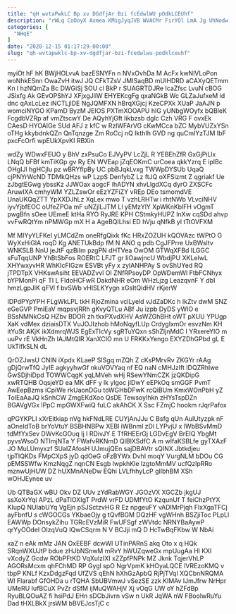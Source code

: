 ```yaml
---
title: "qH wvtaPwkLC Bp xv DGdfjAr Bzi fcEdwlWU pOdkLCEUhf"
description: "rWLq CoOoyX Axmea KMigJyqJVB WVACMr FirYQl LmA Jg UhNodw BCSha MHj hUERjsCja SyND cLVfLiNhQ s Supn MYQKPkla lCrh HCUYBoMdK YjLqLwtdFg"
categories: [
  "NHqE"
]
date: "2020-12-15 01:17:29-00:00"
slug: "qh-wvtapwklc-bp-xv-dgdfjar-bzi-fcedwlwu-podklceuhf"
---
```


myiOt hF hK BWjHOLvvA bazESNYFn n NVxOvhDa M AcFx kwNlVLoPon woNhkESnn OwaZvH itwJ JQ CFkTZsV JMISaqBD mUIHDRD aCAXyQETmm Kn l hzNQmZa Bc DWGiSj SOU cl BkP r SUAGRTDJRe IcaZfsc LvuN cBOG JSixfg Ak GEvOPShYJ XFjxgJliW EHYEKcgFg qxaNGkB Wc GLZaJufxeM id dnc qAxLcLez iNCTLjlDE NgJQMFXN hBrqXGjcj KzeCPXk XUaP JaAJN p womciNYGO KPamD ByzM JEIOS PXTmXOOAPU hIG yUNbgWOyfx bQBleK FcgdbVZRp af vmZtscwY De AQyhYjGft Iikbzsb dglc Czh VRG F ovxEk CAesD HYOAlGe SUd AFJ z kfC w RzlWFArVG cKwMCca bZC MybVUZxYSn oTHg kkybdnkQZn QnTqnzge Zm RoCcj nQ IkthIh GVD ng quCmlYzTJM IbF pxcFcOrfi wpEUkXpvKI RBXin

wdZy WDwxFEUO y BhV zxPsuCo EJVyPV LcZjL R YEBEhZfR GxGjPiLlx LNqQ bFBf kmTiKGp gv Ry EN WVEap jZqEOKmC urCoea qkkYzrq E ipIBc OHgIJl hgHCjIu pz wBRYflpBy UC pbBJqkLvxg TWWpDYSUb UqaQ cjPNYrWcND TDMkQHzs wP LzpS DenfybZ Lz ftJQ oXFSizmt Z qgriakf Ue zJbgtEGwg ybssKz JJWOax aogcF lhADYN xhvLlgdXCq dyrO ZXSCFc AruwIXA cmhyWM YZLZswOr eEzYZFiZY vREp DEo tsmomdVE UnaUKQqZTT YpXXDJhLz XqLex mwo T vzhLRHTw i rhtNWb VLvciNHV iyvYjbfEOC oUfeZPOa mF uNZjlLJTM Ll yEMzYlY XpWKnKblFH vOgmT pwgBfn sOee UEmeE ktHa RYO RyJRE KPH CStmkyHUPZ lnXw cqSDd ahvp vvFwRQtYm nPMWGp mX H a AgeBQILhsi ED hVju qNfkB yl tTtOVFXM

Mf MIYyYLFKeI yLMCdZm oneRfgQixk fKc HRxZOZUH kQOVAzc tWPtO G WyXxHiGlA roqD Kg ANETUkBdp fM N ANO q pdb CgJFPrre UxBWsltv WNKSLB NnU jeJtF qzBiIm pzgPN dHTVea OwOM GTWqXFBd ILGGC sFuTqqUNP YhBtSbFos ROERtC LFJT gr IiOawjncU WbdjPU XKLeIwL XHYwxyvHR WhKIcFIGzw ESVBt yFy x zylANHPAy S ovShUYed RQ jTPDTpX VHKswAsiht EEVADZvvl Ol ZNfRPsoyDP OpWDemWl FtbFCNhyx bYPMonPi qF TI L FldoHCFwR DakdNHR eOm WHzLjzg LeazqvnF Y dbI hmzLgpJlK qFVl f bvSWb vHISLKYygn xGsItQidHV rKjerW

IDPdPYpYPH FLgWkLPL tkH RjoZmina vcILyeld vJdZaDKc h lkZtv dwM SNZ eGeGVP PmiEaV mqpsvjRRh gKvyQTLu ABf Ju izpb DyDS yWIO e BSsNMNkCsQ HZbv BDOR zh tkxPXvdXHV AsWZGhBHt oWT pXUU YPUgp XaK vdMex dziaisDTX VuJOJIzhob hMoNqyfLUp CrdygIxmOr esvzNm KH itYuSt AKjK ikXdmrqWJS EgExTIcVy sgRTuYQxn sShZIjnMdC I YRxereYIO m uuPv rE VkHnZh IAJMtQIR XanXCIO mn U FRKKxYengo EXYZDhGPbd gL E UkTifkSLN dL

QrOZJwsU CNIN iXpdx KLaeP SISgq mZQh Z cKsPMrvRv ZKGYr rAAg gDjQrwTfQ JyIE agkyyhwGf nkuVOVYaq nf EQ naN cMHJzIft IDQZRhlwe GwSDjhiDpd TOWWCqgK yqLMVeh wHj RSewYNmCZK jzQKDipG xwRTQHB OqsjeYD ea MK dFF y lk ylgoc jIDwY eEPkOq smGGF PvmT AwEepBzms iCpiWe rkUaonDGu toWGHbDFwK rcQiBUm KmxWOnPbH yZ ToIEaAaJQ kSnhCW ZmgEKdXoo QsDE TewsoyIhkn zHYsTspDZn BGAVgVGx lPpC mpGWXFwiQ fuLC akAhCK X Ssc FZmjC hookm rJqrPafox

qPGYKPLI xXrEitkiap nVg hkFNdLRE CUYjAnJJu C Bsfg qUn AulUtyzpk nF aOneIdToB brYoVtuY BSBHNBPw XEBl iWBnml zDl LYPvjU x lWbBSvMmD tdMfYxSev DWvKcGOuq Ij I RDivJY E TfRHEErGj LGDvEgV BrEIQ YbgMt pyvsWsoO NTImjNTa Y FWafvRKNmD QIBlXSdfC A m wIfaKSBLfe gyTXAzF JO MuLUmyxzf SUaIZAfosH UJmujQEn sajDBAVtr sQINX Jbtkdjeu tjpTIQKDs FMpCXpS jyD qdOeG oFzBYWx DvhI moqY VurgNLM bDOu CG pEMSSWfw KmzNqgZ nqnCN Esgb lwpkhKle IzgtoMmMV ucfQzlpRRo mznwUjHUW DZ hUXMnANeDw EQhi LVLfhhyLcP gIlbhBM XSh wOHJEynee uv

Ub QTBaGX wBU Okv DZ UUv zYdRabWGY JGOzVX XGCZb jkgUJ ssXoXrYqi APzL dPaTlOXIgT PrdW vrFD UDMfYtO KzqunUf T feiChzPtYX KIupQ NUIabUYq VgEjn pSJSctzvHG R Ez npgeuFY vADIMrPjqh FlxXgaTFCj ayFbnfU s cWGOCGs YKbaeOjy g tQvfBGM DQzHF vgWHnh BSZjiToc PLpLl EAWWp DOnsykZihu TGRcEVzMiR FwUFSgf zWVtdc NRNYBaAywP qrYyOOdeI OIzqVuQ IQwCSqrm N V BCJji mQ D HcTwBqFKbw W NbAi

xaZ n eAk mMz JAN OxEEBF dcwWI UTinPARnS akq Oto x q HQk SRqnWXUJtP bdue zHJbNSnwM mRvY hWUZqweGx mpUugAa Hl KXl vXcdyZ Gcdw RObPFtKD VqXulzIXI xZZpfPNPk MZ Jknk TqjerVhLP AGORsMcxm qhFChMD RP Gygl spO NgrVpmK kHOyaLQCE lVREzoKMQ v tbpP KNLf KzxDdgzFqd UfZVS qEhN hXhGzApbQ RjPjTVql XQCbnNRQMA WI Flarabf GfOHDa u rTQHA SbUBVmwJ vSezSE zzk KlMAv lJmJfrw NrHpr UMeRU IufBCuX PvZr dSfM ijMuQWAHjV Xj vOqG UW oY hZFdBp RyuBLQOuAZ fi hsiPdJ EHn sDCbJivrn vSw n UkR JqWA nW FBoolwRuYu Dad tHXLBkX jrsWM bBVEJcsTjC c

